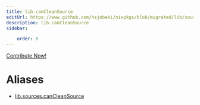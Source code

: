 ```yaml
---
title: lib.canCleanSource
editUrl: https://www.github.com/hsjobeki/nixpkgs/blob/migrated/lib/sources.nix#L247C20
description: lib.canCleanSource
sidebar:

    order: 8
---
```


<a href="https://www.github.com/hsjobeki/nixpkgs/blob/migrated/lib/sources.nix#L247C20">Contribute Now!</a>


# Aliases

- [lib.sources.canCleanSource](/nix-doc-comments/reference/lib/sources/lib-sources-cancleansource)


